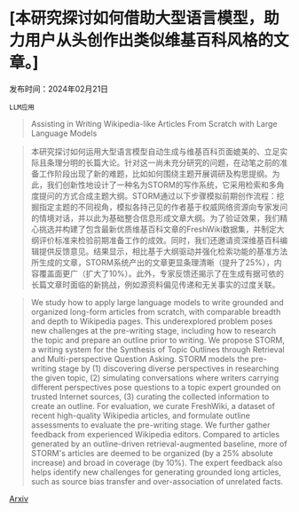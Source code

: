# [本研究探讨如何借助大型语言模型，助力用户从头创作出类似维基百科风格的文章。]

发布时间：2024年02月21日

`LLM应用`

> Assisting in Writing Wikipedia-like Articles From Scratch with Large Language Models

> 本研究探讨如何运用大型语言模型自动生成与维基百科页面媲美的、立足实际且条理分明的长篇大论。针对这一尚未充分研究的问题，在动笔之前的准备工作阶段出现了新的难题，比如如何围绕主题开展调研及构思提纲。为此，我们创新性地设计了一种名为STORM的写作系统，它采用检索和多角度提问的方式合成主题大纲。STORM通过以下步骤模拟前期创作流程：挖掘指定主题的不同视角，模拟各持己见的作者基于权威网络资源向专家发问的情境对话，并以此为基础整合信息形成文章大纲。为了验证效果，我们精心挑选并构建了包含最新优质维基百科文章的FreshWiki数据集，并制定大纲评价标准来检验前期准备工作的成效。同时，我们还邀请资深维基百科编辑提供反馈意见。结果显示，相比基于大纲驱动并强化检索功能的基准方法所生成的文章，STORM系统产出的文章更显条理清晰（提升了25%），内容覆盖面更广（扩大了10%）。此外，专家反馈还揭示了在生成有据可依的长篇文章时面临的新挑战，例如源资料偏见传递和无关事实的过度关联。

> We study how to apply large language models to write grounded and organized long-form articles from scratch, with comparable breadth and depth to Wikipedia pages. This underexplored problem poses new challenges at the pre-writing stage, including how to research the topic and prepare an outline prior to writing. We propose STORM, a writing system for the Synthesis of Topic Outlines through Retrieval and Multi-perspective Question Asking. STORM models the pre-writing stage by (1) discovering diverse perspectives in researching the given topic, (2) simulating conversations where writers carrying different perspectives pose questions to a topic expert grounded on trusted Internet sources, (3) curating the collected information to create an outline.
  For evaluation, we curate FreshWiki, a dataset of recent high-quality Wikipedia articles, and formulate outline assessments to evaluate the pre-writing stage. We further gather feedback from experienced Wikipedia editors. Compared to articles generated by an outline-driven retrieval-augmented baseline, more of STORM's articles are deemed to be organized (by a 25% absolute increase) and broad in coverage (by 10%). The expert feedback also helps identify new challenges for generating grounded long articles, such as source bias transfer and over-association of unrelated facts.

[Arxiv](https://arxiv.org/abs/2402.14207)